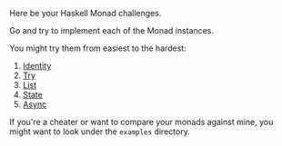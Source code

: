 Here be your Haskell Monad challenges.

Go and try to implement each of the Monad instances.

You might try them from easiest to the hardest:

1. [Identity](Identity)
2. [Try](Try)
3. [List](List)
4. [State](State)
5. [Async](Async)

If you're a cheater or want to compare your monads against mine, 
you might want to look under the `examples` directory.
